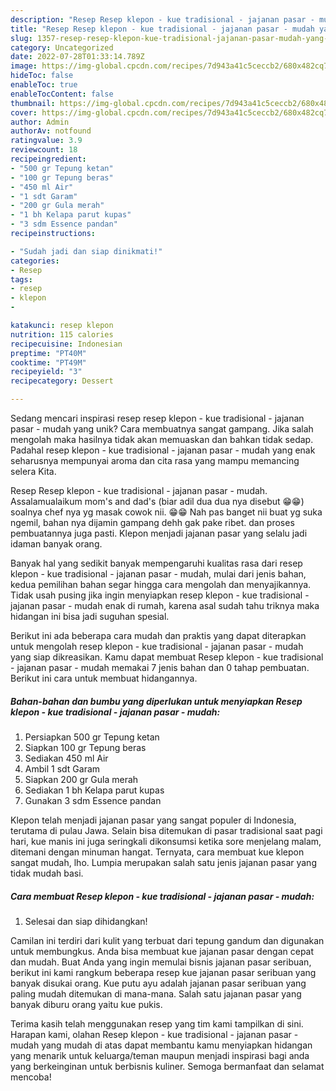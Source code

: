```yaml
---
description: "Resep Resep klepon - kue tradisional - jajanan pasar - mudah yang Mantap"
title: "Resep Resep klepon - kue tradisional - jajanan pasar - mudah yang Mantap"
slug: 1357-resep-resep-klepon-kue-tradisional-jajanan-pasar-mudah-yang-mantap
category: Uncategorized
date: 2022-07-28T01:33:14.789Z
image: https://img-global.cpcdn.com/recipes/7d943a41c5ceccb2/680x482cq70/resep-klepon-kue-tradisional-jajanan-pasar-mudah-foto-resep-utama.jpg
hideToc: false
enableToc: true
enableTocContent: false
thumbnail: https://img-global.cpcdn.com/recipes/7d943a41c5ceccb2/680x482cq70/resep-klepon-kue-tradisional-jajanan-pasar-mudah-foto-resep-utama.jpg
cover: https://img-global.cpcdn.com/recipes/7d943a41c5ceccb2/680x482cq70/resep-klepon-kue-tradisional-jajanan-pasar-mudah-foto-resep-utama.jpg
author: Admin
authorAv: notfound
ratingvalue: 3.9
reviewcount: 18
recipeingredient:
- "500 gr Tepung ketan"
- "100 gr Tepung beras"
- "450 ml Air"
- "1 sdt Garam"
- "200 gr Gula merah"
- "1 bh Kelapa parut kupas"
- "3 sdm Essence pandan"
recipeinstructions:

- "Sudah jadi dan siap dinikmati!"
categories:
- Resep
tags:
- resep
- klepon
- 

katakunci: resep klepon  
nutrition: 115 calories
recipecuisine: Indonesian
preptime: "PT40M"
cooktime: "PT49M"
recipeyield: "3"
recipecategory: Dessert

---
```





Sedang mencari inspirasi resep resep klepon - kue tradisional - jajanan pasar - mudah yang unik? Cara membuatnya sangat gampang. Jika salah mengolah maka hasilnya tidak akan memuaskan dan bahkan tidak sedap. Padahal resep klepon - kue tradisional - jajanan pasar - mudah yang enak seharusnya mempunyai aroma dan cita rasa yang mampu memancing selera Kita.





Resep Resep klepon - kue tradisional - jajanan pasar - mudah. Assalamualaikum mom&#39;s and dad&#39;s (biar adil dua dua nya disebut 😁😁) soalnya chef nya yg masak cowok nii. 😁😁 Nah pas banget nii buat yg suka ngemil, bahan nya dijamin gampang dehh gak pake ribet. dan proses pembuatannya juga pasti. Klepon menjadi jajanan pasar yang selalu jadi idaman banyak orang.

Banyak hal yang sedikit banyak mempengaruhi kualitas rasa dari resep klepon - kue tradisional - jajanan pasar - mudah, mulai dari jenis bahan, kedua pemilihan bahan segar hingga cara mengolah dan menyajikannya. Tidak usah pusing jika ingin menyiapkan resep klepon - kue tradisional - jajanan pasar - mudah enak di rumah, karena asal sudah tahu triknya maka hidangan ini bisa jadi suguhan spesial.






Berikut ini ada beberapa cara mudah dan praktis yang dapat diterapkan untuk mengolah resep klepon - kue tradisional - jajanan pasar - mudah yang siap dikreasikan. Kamu dapat membuat Resep klepon - kue tradisional - jajanan pasar - mudah memakai 7 jenis bahan dan 0 tahap pembuatan. Berikut ini cara untuk membuat hidangannya.

<!--inarticleads1-->

##### Bahan-bahan dan bumbu yang diperlukan untuk menyiapkan Resep klepon - kue tradisional - jajanan pasar - mudah:

1. Persiapkan 500 gr Tepung ketan
1. Siapkan 100 gr Tepung beras
1. Sediakan 450 ml Air
1. Ambil 1 sdt Garam
1. Siapkan 200 gr Gula merah
1. Sediakan 1 bh Kelapa parut kupas
1. Gunakan 3 sdm Essence pandan


Klepon telah menjadi jajanan pasar yang sangat populer di Indonesia, terutama di pulau Jawa. Selain bisa ditemukan di pasar tradisional saat pagi hari, kue manis ini juga seringkali dikonsumsi ketika sore menjelang malam, ditemani dengan minuman hangat. Ternyata, cara membuat kue klepon sangat mudah, lho. Lumpia merupakan salah satu jenis jajanan pasar yang tidak mudah basi. 

<!--inarticleads2-->

##### Cara membuat Resep klepon - kue tradisional - jajanan pasar - mudah:


1. Selesai dan siap dihidangkan!

Camilan ini terdiri dari kulit yang terbuat dari tepung gandum dan digunakan untuk membungkus. Anda bisa membuat kue jajanan pasar dengan cepat dan mudah. Buat Anda yang ingin memulai bisnis jajanan pasar seribuan, berikut ini kami rangkum beberapa resep kue jajanan pasar seribuan yang banyak disukai orang. Kue putu ayu adalah jajanan pasar seribuan yang paling mudah ditemukan di mana-mana. Salah satu jajanan pasar yang banyak diburu orang yaitu kue pukis. 

Terima kasih telah menggunakan resep yang tim kami tampilkan di sini. Harapan kami, olahan Resep klepon - kue tradisional - jajanan pasar - mudah yang mudah di atas dapat membantu kamu menyiapkan hidangan yang menarik untuk keluarga/teman maupun menjadi inspirasi bagi anda yang berkeinginan untuk berbisnis kuliner. Semoga bermanfaat dan selamat mencoba!
